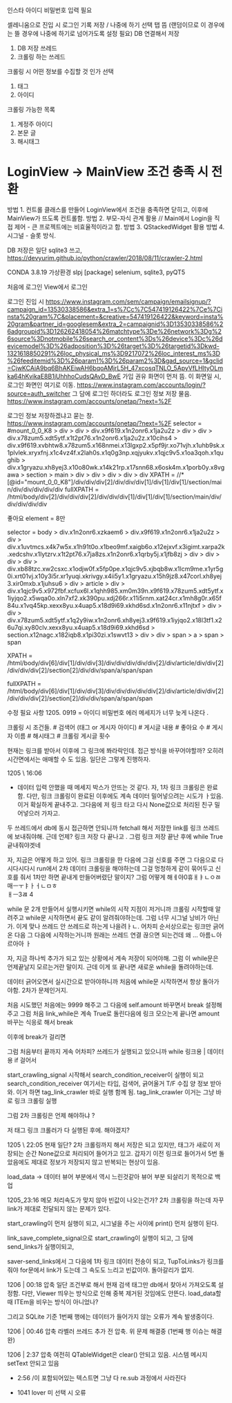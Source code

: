 
인스타 아이디 비밀번호 입력 필요

셀레니움으로 진입 시 로그인 기록 저장 / 나중에 하기 선택 탭 뜸 (랜덤이므로 이 경우에는 뜰 경우에 나중에 하기로 넘어가도록 설정 필요)
DB 연결해서 저장

1. DB 저장 쓰레드
2. 크롤링 하는 쓰레드

크롤링 시 어떤 정보를 수집할 것 인가 선택
1. 태그
2. 아이디

크롤링 가능한 목록
1. 계정주 아이디
2. 본문 글
3. 해시태그

# LoginView -> MainView 조건 충족 시 전환
방법 1. 컨트롤 클래스를 만들어 LoginView에서 조건을 충족하면 닫히고, 이후에 MainView가 뜨도록 컨트롤함.
방법 2. 부모-자식 관계 활용 // Main에서 Login을 직접 제어 - 큰 프로젝트에는 비효율적이라고 함.
방법 3. QStackedWidget 활용
방법 4. 시그널 - 슬롯 방식.

DB 저장은 일단 sqlite3 쓰고, 
https://devyurim.github.io/python/crawler/2018/08/11/crawler-2.html


CONDA 3.8.19
가상환경 slpj
[package] selenium, sqlite3, pyQT5

처음에 로그인 View에서 로그인


로그인 진입 시 
https://www.instagram.com/sem/campaign/emailsignup/?campaign_id=13530338586&extra_1=s%7Cc%7C547419126422%7Ce%7Cinsta%20gram%7C&placement=&creative=547419126422&keyword=insta%20gram&partner_id=googlesem&extra_2=campaignid%3D13530338586%26adgroupid%3D126262418054%26matchtype%3De%26network%3Dg%26source%3Dnotmobile%26search_or_content%3Ds%26device%3Dc%26devicemodel%3D%26adposition%3D%26target%3D%26targetid%3Dkwd-1321618850291%26loc_physical_ms%3D9217072%26loc_interest_ms%3D%26feeditemid%3D%26param1%3D%26param2%3D&gad_source=1&gclid=CjwKCAiA9bq6BhAKEiwAH6bqoAMjrL5H_47xcosqTNLO_5ApyVfLHltyOLmka64hKvikaE8B1jUhhhoCudsQAvD_BwE
가입 권유 화면이 먼저 뜸.
이 화면일 시, 로그인 화면인 여기로 이동.
https://www.instagram.com/accounts/login/?source=auth_switcher
그 담에 로그인 하더라도 로그인 정보 저장 물음.
https://www.instagram.com/accounts/onetap/?next=%2F


로그인 정보 저장하겠냐고 묻는 창.
https://www.instagram.com/accounts/onetap/?next=%2F
selector = #mount_0_0_K8 > div > div > div.x9f619.x1n2onr6.x1ja2u2z > div > div > div.x78zum5.xdt5ytf.x1t2pt76.x1n2onr6.x1ja2u2z.x10cihs4 > div.x9f619.xvbhtw8.x78zum5.x168nmei.x13lgxp2.x5pf9jr.xo71vjh.x1uhb9sk.x1plvlek.xryxfnj.x1c4vz4f.x2lah0s.x1q0g3np.xqjyukv.x1qjc9v5.x1oa3qoh.x1qughib > div.x1gryazu.xh8yej3.x10o80wk.x14k21rp.x17snn68.x6osk4m.x1porb0y.x8vgawa > section > main > div > div > div > div > div
XPATH = //*[@id="mount_0_0_K8"]/div/div/div[2]/div/div/div[1]/div[1]/div[1]/section/main/div/div/div/div/div
fullXPATH = /html/body/div[2]/div/div/div[2]/div/div/div[1]/div[1]/div[1]/section/main/div/div/div/div/div


좋아요
element = <span class="html-span xdj266r x11i5rnm xat24cr x1mh8g0r xexx8yu x4uap5 x18d9i69 xkhd6sd x1hl2dhg x16tdsg8 x1vvkbs">8만</span>

selector = body > div.x1n2onr6.xzkaem6 > div.x9f619.x1n2onr6.x1ja2u2z > div > div.x1uvtmcs.x4k7w5x.x1h91t0o.x1beo9mf.xaigb6o.x12ejxvf.x3igimt.xarpa2k.xedcshv.x1lytzrv.x1t2pt76.x7ja8zs.x1n2onr6.x1qrby5j.x1jfb8zj > div > div > div > div > div.xb88tzc.xw2csxc.x1odjw0f.x5fp0pe.x1qjc9v5.xjbqb8w.x1lcm9me.x1yr5g0i.xrt01vj.x10y3i5r.xr1yuqi.xkrivgy.x4ii5y1.x1gryazu.x15h9jz8.x47corl.xh8yej3.xir0mxb.x1juhsu6 > div > article > div > div.x1qjc9v5.x972fbf.xcfux6l.x1qhh985.xm0m39n.x9f619.x78zum5.xdt5ytf.x1iyjqo2.x5wqa0o.xln7xf2.xk390pu.xdj266r.x11i5rnm.xat24cr.x1mh8g0r.x65f84u.x1vq45kp.xexx8yu.x4uap5.x18d9i69.xkhd6sd.x1n2onr6.x11njtxf > div > div > div.x78zum5.xdt5ytf.x1q2y9iw.x1n2onr6.xh8yej3.x9f619.x1iyjqo2.x18l3tf1.x26u7qi.xy80clv.xexx8yu.x4uap5.x18d9i69.xkhd6sd > section.x12nagc.x182iqb8.x1pi30zi.x1swvt13 > div > div > span > a > span > span

XPATH = /html/body/div[6]/div[1]/div/div[3]/div/div/div/div/div[2]/div/article/div/div[2]/div/div/div[2]/section[2]/div/div/span/a/span/span

fullXPATH = /html/body/div[6]/div[1]/div/div[3]/div/div/div/div/div[2]/div/article/div/div[2]/div/div/div[2]/section[2]/div/div/span/a/span/span




수정 필요 사항
1205. 0919 = 아이디 비밀번호 에러 메세지가 너무 늦게 나온다 . 


크롤링 시 조건들.
    # 검색어 (태그 or 게시자 아이디)
    # 게시글 내용
    # 좋아요 수
    # 게시자 이름
    # 해시태그
    # 크롤링 게시글 횟수

현재는 링크를 받아서 이후에 그 링크에 쫘라락인데.
접근 방식을 바꾸어야할까?
오히려 시간면에서는 애매할 수 도 있음. 일단은 그렇게 진행하자.


1205 \ 16:06
+ 데이터 입력 안했을 때 메세지 박스가 안뜨는 것 같다.
자, 1차 링크 크롤링은 완료함.
다만, 링크 크롤링이 완료된 이후에도 계속 데이터 밀어넣으려는 시도갸 ㅏ있음.
이거 확실하게 끝내주고.
그다음에 저 링크 타고 다시 None값으로 처리된 친구 밀어넣으러 가자고.



두 쓰레드에서 db에 동시 접근하면 안되니까 
fetchall 해서 저장한 link를 링크 쓰레드에 보내줘야해.
근데 언제?
링크 저장 다 끝나고 . 
그럼 링크 저장 끝난 후에 while True 긑내줘야겟네



자, 지금은 어떻게 하고 있어.
링크 크롤링을 한 다음에 그걸 신호를 주면 그 다음으로 다시다시다시 run에서 2차 데이터 크롤링을 해야하는데
그걸 멍청하게 같이 묶어두고 신호를 줘서 1차만 하면 끝내게 만들어버렸단 말이지?
그럼 어떻게 해ㅔ야0휴ㅐㅑㄴㅇㅀ매ㅡㅜㅑㅏㅓㄴㅁㅎ\
ㅐㅡ3ㄿ 4

while 문 2개 만들어서 실행시키면 while의 시작 지점이 저거니까
크롤링 시작할때 알려주고 while문 시작하면서 끝도 같이 알려줘야하는데. 그럼 너무 시그널 낭비가 아닌가.
이게 맞나 
쓰레드 안 쓰레드로 하는게 나을려ㅏㄴ.
어차피 순서상으로는 
링크만 긁어온 다음 그 다음에 시작하는거니까
원래는 쓰레드 연결 끊으면 되는건데 왜 ... 아름ㄴ아르아아 ㅏ


자, 지금 하나씩 추가가 되고 있는 상황에서 계속 저장이 되어야해.
그럼 이 while문은 언제끝날지 모르는거란 말이지.
근데 이게 또 끝나면 새로운 while을 돌려야하는데.

데이터 긁어오면서 실시간으로 받아야하니까
처음에 while문 시작하면서 항상 돌아가야함.
2차가 문제인거지.

처음 시도했던 처음에는 9999 해주고 그 다음에 self.amount 바꾸면서 break 설정해주고
그럼 처음 link_while은 계속 True로 돌린다음에
링크 모으는게 끝나면 amount 바꾸는 식응로 해서 break

이후에 break가 걸리면 

그럼 처음부터 끝까지 게속 어차피? 쓰레드가 실행되고 있으니까
while 링크용 | 데이터용 if 걸어서



start_crawling_signal 시작해서 search_condition_receiver이 실행이 되고 
search_condition_receiver 여기서는  타입, 검색어, 긁어올거 T/F 수집 양 정보 받아와.
이거 하면 tag_link_crawler 바로 실행 함께 됨.
tag_link_crawler 이거는 그냥 바로 링크 크롤링 실행


그럼 2차 크롤링은 언제 해야하냐 ?

저 태그 링크 크롤러가 다 실행된 후에. 해야겠지?



1205 \ 22:05
현재 일단? 2차 크롤링까지 해서 저장은 되고 있지만, 태그가 새로이 저장되는 순간 None값으로 처리되어 들어가고 있고.
갑자기 이전 링크로 들어가서 5번 돌았음에도 제대로 정보가 저장되지 않고 반복되는 현상이 있음.

load_data -> 데이터 뷰어 부분에서 역시 느린것같아 뷰어 부분 되살리기 목적으로 백업



1205_23:16 메모
처리속도가 맞지 않아 빈값이 나오는건가?
2차 크롤링을 하는데 자꾸 link가 제대로 전달되지 않는 문제가 있다.


start_crawling이 먼저 실행이 되고, 시그널을 주는 사이에 print() 먼저 실행이 된다.


link_save_complete_signal으로 start_crawling이 실행이 되고,
그 담에 send_links가 실행이되고,

saver-send_links에서 그 다음에 1차 링크 데이터 전송이 되고,
TupToLinks가 링크를 줘야 for문에서 link가 도는데 그 속도도 느리고 빈값이야. 돌아갈리가 없지.



1206 | 00:18 압축
일단 조건부로 해서 현재 검색 태그만 db에서 찾아서 가져오도록 설정함.
다만, Viewer 띄우는 방식으로 인해 중복 제거된 것임에도 안뜬다.
load_data할때 ITEm을 비우는 방식이 아니었나?

그리고 SQLite 기준 1번째 행에는 데이터가 들어가지 않는 오류가 계속 발생중이다.


1206 | 00:46 압축
라벨러 쓰레드 추가 전 압축.
위 문제 해결중 (1번째 행 이슈는 해결 완)



1206 | 2:37 압축
여전히 QTableWidget은 clear() 안되고 있음.
시스템 메시지 setText 안되고 있음

+ 2:56
/이 포함되어있는 텍스트면 그냥 다 re.sub 과정에서 사라진다


+ 1041
lover 미 선택 시 오류